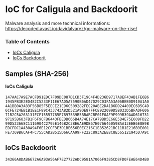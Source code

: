 # IoC for Caligula and Backdoorit

Malware analysis and more technical informations:  
<https://decoded.avast.io/davidalvarez/go-malware-on-the-rise/>

### Table of Contents
* [IoCs Caligula](#IoCs-Caligula)
* [IoCs Backdoorit](#IoCs-Backdoorit)

## Samples (SHA-256)
#### IoCs Caligula
```
147AAC7A9E7ACFD91EDC7F09DC087D1CD3F19C4F4D236D9717A8EF43AB1FE6B6
1945FB3E2ED482C5233F11E67AD5A7590B6AD47D29C03FA53A06BEB0D910A1A0
4A1BB0A3A83F56B85F5EECE21E96C509282FEC20ABE2DA1B6DD24409EC6D5C4D
6CFE724EB1B1EE1F89C433743A82D521A9DE87FFCE922099D5B033D5BFADF606
71B2C5A263131FCF15557785E7897539B5BBABCBE01F0AF9E999B39AAD616731
97195B683FB1F6F9CFB6443FBEDB666B4A74E17CA79BD5E66E5B4E75E609FD22
99D523668C1116904C2795E146B2C3BE6AE9DB67E076646059BAA13EEB6E8E9B
EDCFDC1AA30A94F6E12CCF3E3D1BE656E0EC216C1E852621BC11B1E216B9E001
FE7369B6CAF4FC755CAD2B515D66CAA99FF222C893A2EE8C8E565121945D7A9C
```
## IoCs Backdoorit
```
34366A8DAB6672A6A93A56AF7E27722ADC9581A7066F9385CD8FD0FEAE64D4B0
```
